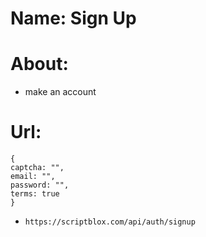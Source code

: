 # Name: Sign Up
# About:
- make an account
# Url:
```
{
captcha: "",
email: "",
password: "",
terms: true
}
```
- ```https://scriptblox.com/api/auth/signup```

